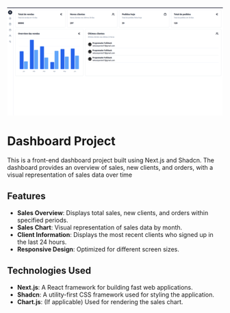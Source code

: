 ![Dashboard Screenshot](public/desktop.png)

# Dashboard Project

This is a front-end dashboard project built using Next.js and Shadcn. The dashboard provides an overview of sales, new clients, and orders, with a visual representation of sales data over time

## Features

- **Sales Overview**: Displays total sales, new clients, and orders within specified periods.
- **Sales Chart**: Visual representation of sales data by month.
- **Client Information**: Displays the most recent clients who signed up in the last 24 hours.
- **Responsive Design**: Optimized for different screen sizes.

## Technologies Used

- **Next.js**: A React framework for building fast web applications.
- **Shadcn**: A utility-first CSS framework used for styling the application.
- **Chart.js**: (If applicable) Used for rendering the sales chart.
